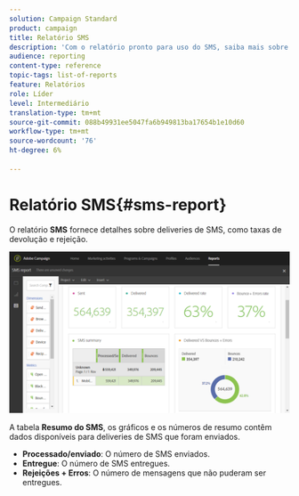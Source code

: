 ```yaml
---
solution: Campaign Standard
product: campaign
title: Relatório SMS
description: 'Com o relatório pronto para uso do SMS, saiba mais sobre o sucesso dos deliveries de SMS. '
audience: reporting
content-type: reference
topic-tags: list-of-reports
feature: Relatórios
role: Líder
level: Intermediário
translation-type: tm+mt
source-git-commit: 088b49931ee5047fa6b949813ba17654b1e10d60
workflow-type: tm+mt
source-wordcount: '76'
ht-degree: 6%

---
```



# Relatório SMS{#sms-report}

O relatório **SMS** fornece detalhes sobre deliveries de SMS, como taxas de devolução e rejeição.

![](assets/dynamic_report_sms.png)

A tabela **Resumo do SMS**, os gráficos e os números de resumo contêm dados disponíveis para deliveries de SMS que foram enviados.

* **Processado/enviado**: O número de SMS enviados.
* **Entregue**: O número de SMS entregues.
* **Rejeições + Erros**: O número de mensagens que não puderam ser entregues.

